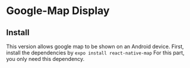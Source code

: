 # Google-Map Display 

## Install
This version allows google map to be shown on an Android device.
First, install the dependencies by ```expo install react-native-map```
For this part, you only need this dependency.

